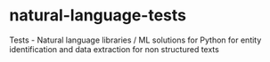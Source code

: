 # natural-language-tests
Tests - Natural language libraries / ML solutions for Python for entity identification and data extraction for non structured texts
